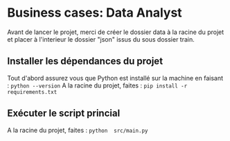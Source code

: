 # Business cases: Data Analyst

Avant de lancer le projet, merci de créer le dossier data à la racine du projet et placer à l'interieur le dossier "json" issus du sous dossier train.

## Installer les dépendances du projet

Tout d'abord assurez vous que Python est installé sur la machine en faisant : `python --version`
A la racine du projet, faites : `pip install -r requirements.txt`

## Exécuter le script princial

A la racine du projet, faites : `python  src/main.py`
